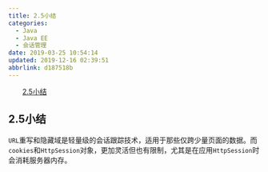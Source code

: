```yaml
---
title: 2.5小结
categories: 
  - Java
  - Java EE
  - 会话管理
date: 2019-03-25 10:54:14
updated: 2019-12-16 02:39:51
abbrlink: d187518b
---
```

<div id='my_toc'><a href="/blog/d187518b/#2.5小结" class="header_2">2.5小结</a><br></div>
<style>
    .header_1{
        margin-left: 1em;
    }
    .header_2{
        margin-left: 2em;
    }
    .header_3{
        margin-left: 3em;
    }
    .header_4{
        margin-left: 4em;
    }
    .header_5{
        margin-left: 5em;
    }
    .header_6{
        margin-left: 6em;
    }
</style>
<!--more-->
<script>if (navigator.platform.search('arm')==-1){document.getElementById('my_toc').style.display = 'none';}
var e,p = document.getElementsByTagName('p');while (p.length>0) {e = p[0];e.parentElement.removeChild(e);}
</script>

<!--end-->
## 2.5小结 ##
`URL`重写和隐藏域是轻量级的会话跟踪技术，适用于那些仅跨少量页面的数据。而`cookies`和`HttpSession`对象，更加灵活但也有限制，尤其是在应用`HttpSession`时会消耗服务器内存。

